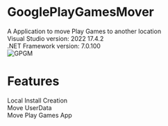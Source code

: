 # GooglePlayGamesMover
A Application to move Play Games to another location<br />
Visual Studio version: 2022 17.4.2<br />
.NET Framework version: 7.0.100<br />
![GPGM](https://user-images.githubusercontent.com/64755433/205385887-7376bf51-a02e-49de-a80d-d521a96dfbf2.png)


# Features
Local Install Creation<br />
Move UserData<br />
Move Play Games App<br />
